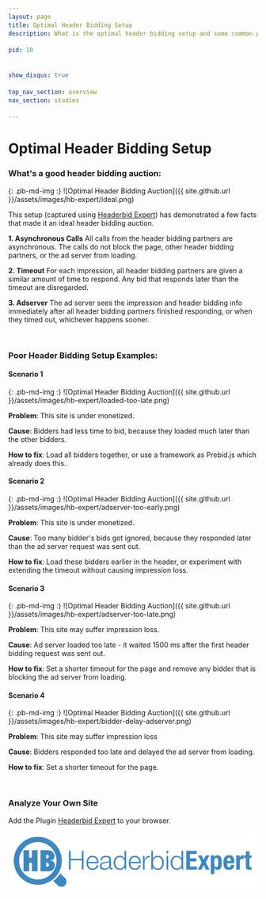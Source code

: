 ```yaml
---
layout: page
title: Optimal Header Bidding Setup
description: What is the optimal header bidding setup and some common problems.

pid: 10


show_disqus: true

top_nav_section: overview
nav_section: studies

---
```


<div class="bs-docs-section" markdown="1">

# Optimal Header Bidding Setup


### What's a good header bidding auction:

<div class="row">
<div class="col-sm-6" markdown="1">

{: .pb-md-img :}
![Optimal Header Bidding Auction]({{ site.github.url }}/assets/images/hb-expert/ideal.png)

</div>

<div class="col-sm-6" markdown="1">


This setup (captured using [Headerbid Expert](https://chrome.google.com/webstore/detail/headerbid-expert/cgfkddgbnfplidghapbbnngaogeldmop)) has demonstrated a few facts that made it an ideal header bidding auction.

**1. Asynchronous Calls**
All calls from the header bidding partners are asynchronous. The calls do not block the page, other header bidding partners, or the ad server from loading.

**2. Timeout**
For each impression, all header bidding partners are given a similar amount of time to respond. Any bid that responds later than the timeout are disregarded.

**3. Adserver**
The ad server sees the impression and header bidding info immediately after all header bidding partners finished responding, or when they timed out, whichever happens sooner.

</div>
</div>

<br>

### Poor Header Bidding Setup Examples:

#### Scenario 1


<div class="row">
<div class="col-sm-6" markdown="1">

{: .pb-md-img :}
![Optimal Header Bidding Auction]({{ site.github.url }}/assets/images/hb-expert/loaded-too-late.png)

</div>

<div class="col-sm-6" markdown="1">

**Problem**: This site is under monetized.

**Cause**: Bidders had less time to bid, because they loaded much later than the other bidders.

**How to fix**: Load all bidders together, or use a framework as Prebid.js which already does this.

</div>
</div>


#### Scenario 2

<div class="row">
<div class="col-sm-6" markdown="1">

{: .pb-md-img :}
![Optimal Header Bidding Auction]({{ site.github.url }}/assets/images/hb-expert/adserver-too-early.png)

</div>

<div class="col-sm-6" markdown="1">


**Problem**: This site is under monetized.

**Cause**: Too many bidder's bids got ignored, because they responded later than the ad server request was sent out.

**How to fix**: Load these bidders earlier in the header, or experiment with extending the timeout without causing impression loss.


</div>
</div>

#### Scenario 3

<div class="row">
<div class="col-sm-6" markdown="1">

{: .pb-md-img :}
![Optimal Header Bidding Auction]({{ site.github.url }}/assets/images/hb-expert/adserver-too-late.png)

</div>

<div class="col-sm-6" markdown="1">

**Problem**: This site may suffer impression loss.

**Cause**: Ad server loaded too late - it waited 1500 ms after the first header bidding request was sent out.

**How to fix**: Set a shorter timeout for the page and remove any bidder that is blocking the ad server from loading.

</div>
</div>

#### Scenario 4


<div class="row">
<div class="col-sm-6" markdown="1">

{: .pb-md-img :}
![Optimal Header Bidding Auction]({{ site.github.url }}/assets/images/hb-expert/bidder-delay-adserver.png)

</div>

<div class="col-sm-6" markdown="1">

**Problem**: This site may suffer impression loss

**Cause**: Bidders responded too late and delayed the ad server from loading.

**How to fix**: Set a shorter timeout for the page.

</div>
</div>

<br>

### Analyze Your Own Site

Add the Plugin [Headerbid Expert](https://chrome.google.com/webstore/detail/headerbid-expert/cgfkddgbnfplidghapbbnngaogeldmop) to your browser.

<div class="pb-md-img">
<a href="https://chrome.google.com/webstore/detail/headerbid-expert/cgfkddgbnfplidghapbbnngaogeldmop" target="_blank"><img src="/assets/images/hb-expert/headerbid-expert-logo.png" style="cursor:pointer">
</a>
</div>


</div>



